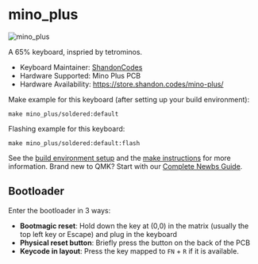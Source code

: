 # mino_plus

![mino_plus](https://i.imgur.com/vZJ6kaNh.jpg)

A 65% keyboard, inspried by tetrominos.

* Keyboard Maintainer: [ShandonCodes](https://github.com/ShandonCodes)
* Hardware Supported: Mino Plus PCB
* Hardware Availability: https://store.shandon.codes/mino-plus/

Make example for this keyboard (after setting up your build environment):

    make mino_plus/soldered:default

Flashing example for this keyboard:

    make mino_plus/soldered:default:flash

See the [build environment setup](https://docs.qmk.fm/#/getting_started_build_tools) and the [make instructions](https://docs.qmk.fm/#/getting_started_make_guide) for more information. Brand new to QMK? Start with our [Complete Newbs Guide](https://docs.qmk.fm/#/newbs).

## Bootloader

Enter the bootloader in 3 ways:

* **Bootmagic reset**: Hold down the key at (0,0) in the matrix (usually the top left key or Escape) and plug in the keyboard
* **Physical reset button**: Briefly press the button on the back of the PCB
* **Keycode in layout**: Press the key mapped to `FN` + `R` if it is available.
